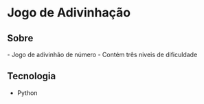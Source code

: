 <h1>Jogo de Adivinhação </h1>

<h2>Sobre</h2>
- Jogo de adivinhão de número
- Contém três niveis de dificuldade

## Tecnologia

- Python

